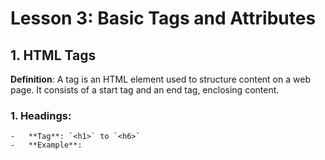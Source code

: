 # **Lesson 3: Basic Tags and Attributes**

## **1. HTML Tags**

**Definition**: A tag is an HTML element used to structure content on a web page. It consists of a start tag and an end tag, enclosing content.
    
### **1. Headings**:
    
    -   **Tag**: `<h1>` to `<h6>`
    -   **Example**:
       
           
        
<!--stackedit_data:
eyJoaXN0b3J5IjpbMTk2OTM4MzUzN119
-->
